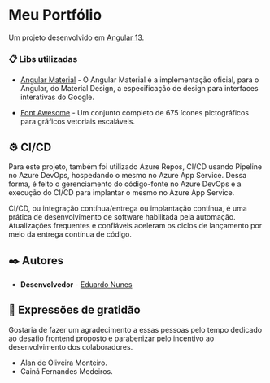 # Meu Portfólio

Um projeto desenvolvido em [Angular 13](https://angular.io/).  

### 📋 Libs utilizadas

* [Angular Material](https://material.angular.io/) - O Angular Material é a implementação oficial, para o Angular, do Material Design, a especificação de design para interfaces interativas do Google.

* [Font Awesome](https://www.npmjs.com/package/font-awesome) - Um conjunto completo de 675 ícones pictográficos para gráficos vetoriais escaláveis.

## ⚙️ CI/CD

Para este projeto, também foi utilizado Azure Repos, CI/CD usando Pipeline no Azure DevOps, hospedando o mesmo no Azure App Service. Dessa forma, é feito o gerenciamento do código-fonte no Azure DevOps e a execução do CI/CD para implantar o mesmo no Azure App Service.

CI/CD, ou integração contínua/entrega ou implantação contínua, é uma prática de desenvolvimento de software habilitada pela automação. Atualizações frequentes e confiáveis aceleram os ciclos de lançamento por meio da entrega contínua de código.

## ✒️ Autores

* **Desenvolvedor** - [Eduardo Nunes](https://github.com/eduardo-n)

## 🎁 Expressões de gratidão

Gostaria de fazer um agradecimento a essas pessoas pelo tempo dedicado ao desafio frontend proposto e parabenizar pelo incentivo ao desenvolvimento dos colaboradores.

* Alan de Oliveira Monteiro.
* Cainã Fernandes Medeiros.
